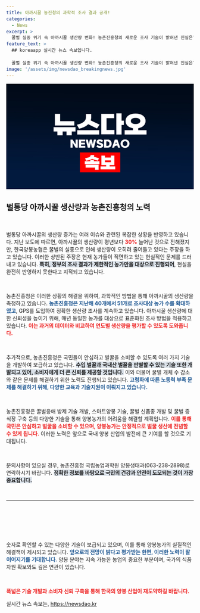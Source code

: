 ```yaml
---
title: 아까시꿀 농진청의 과학적 조사 결과 공개!
categories:
  - News
excerpt: >
  꿀벌 실종 위기 속 아까시꿀 생산량 변화! 농촌진흥청의 새로운 조사 기술이 밝혀낸 진실은? 정부의 대응과 농가의 현황이 궁금하다면 클릭하세요!
feature_text: >
  ## koreaapp 실시간 뉴스 속보입니다.

  꿀벌 실종 위기 속 아까시꿀 생산량 변화! 농촌진흥청의 새로운 조사 기술이 밝혀낸 진실은? 정부의 대응과 농가의 현황이 궁금하다면 클릭하세요!
image: '/assets/img/newsdao_breakingnews.jpg'
---
```


<p><img src="/assets/img/newsdao_breakingnews.jpg" alt="koreaapp 속보" /></p>

<h2 data-ke-size="size26">벌통당 아까시꿀 생산량과 농촌진흥청의 노력</h2>

<p data-ke-size="size16">&nbsp;</p>

<p>벌통당 아까시꿀의 생산량 증가는 여러 이슈와 관련된 복잡한 상황을 반영하고 있습니다. 지난 보도에 따르면, 아까시꿀의 생산량이 평년보다 <b><span style="color: #ee2323;">30%</span></b> 늘어난 것으로 전해졌지만, 한국양봉농협은 꿀벌의 실종으로 인해 생산량이 오히려 줄어들고 있다는 주장을 하고 있습니다. 이러한 상반된 주장은 현재 농가들이 직면하고 있는 현실적인 문제를 드러내고 있습니다. <b><span style="background-color: #21538527;">특히, 정부의 조사 결과가 제한적인 농가만을 대상으로 진행되어</span></b>, 현실을 완전히 반영하지 못한다고 지적되고 있습니다. </p>

<p data-ke-size="size16">&nbsp;</p>

<p>농촌진흥청은 이러한 상황의 해결을 위하여, 과학적인 방법을 통해 아까시꿀의 생산량을 측정하고 있습니다. <b><span style="color: #1a5490;">농촌진흥청은 지난해 40개에서 51개로 조사대상 농가 수를 확대하였고</span></b>, GPS를 도입하여 정확한 생산량 조사를 계속하고 있습니다. 아까시꿀 생산량에 대한 신뢰성을 높이기 위해, 매년 동일한 농가를 대상으로 표준화된 조사 방법을 적용하고 있습니다. <b><span style="color: #ee2323;">이는 과거의 데이터와 비교하여 연도별 생산량을 평가할 수 있도록 도와줍니다.</span></b></p>

<p data-ke-size="size16">&nbsp;</p>

<p>추가적으로, 농촌진흥청은 국민들이 안심하고 벌꿀을 소비할 수 있도록 여러 가지 기술을 개발하여 보급하고 있습니다. <b><span style="background-color: #21538527;">수입 벌꿀과 국내산 벌꿀을 판별할 수 있는 기술 또한 개발되고 있어, 소비자에게 더 큰 신뢰를 제공할 것입니다.</span></b> 이와 더불어 꿀벌 개체 수 감소와 같은 문제를 해결하기 위한 노력도 진행되고 있습니다. <b><span style="color: #1a5490;">고령화에 따른 노동력 부족 문제를 해결하기 위해, 다양한 교육과 기술지원이 이뤄지고 있습니다.</span></b></p>

<p data-ke-size="size16">&nbsp;</p>

<p>농촌진흥청은 꿀벌응애 방제 기술 개발, 스마트양봉 기술, 꿀벌 신품종 개발 및 꿀벌 증식장 구축 등의 다양한 기술을 통해 양봉농가의 어려움을 해결할 계획입니다. <b><span style="color: #ee2323;">이를 통해 국민은 안심하고 벌꿀을 소비할 수 있으며, 양봉농가는 안정적으로 벌꿀 생산에 전념할 수 있게 됩니다.</span></b> 이러한 노력은 앞으로 국내 양봉 산업의 발전에 큰 기여를 할 것으로 기대됩니다.</p>

<p data-ke-size="size16">&nbsp;</p>

<p>문의사항이 있으실 경우, 농촌진흥청 국립농업과학원 양봉생태과(063-238-2898)로 연락하시기 바랍니다. <b><span style="background-color: #21538527;">정확한 정보를 바탕으로 국민의 건강과 안전이 도모되는 것이 가장 중요합니다.</span></b> </p>

<p data-ke-size="size16">&nbsp;</p>

<hr>

<p data-ke-size="size16">&nbsp;</p>

<p data-ke-size="size16">&nbsp;</p>

<p data-ke-size="size16">&nbsp;</p>

<p>숫자로 확인할 수 있는 다양한 기술이 보급되고 있으며, 이를 통해 양봉농가의 실질적인 해결책이 제시되고 있습니다. <b><span style="color: #1a5490;">앞으로의 전망이 밝다고 평가받는 한편, 이러한 노력이 잘 이어지기를 기대합니다.</span></b> 양봉 분야는 지속 가능한 농업의 중요한 부분이며, 국가의 식품 자원 확보와도 깊은 연관이 있습니다.</p>

<p data-ke-size="size16">&nbsp;</p>

<p><b><span style="color: #ee2323;">폭넓은 기술 개발과 소비자 신뢰 구축을 통해 한국의 양봉 산업이 재도약하길 바랍니다.</span></b></p>
실시간 뉴스 속보는, <a href="https://newsdao.kr" rel="dofollow">https://newsdao.kr</a>


